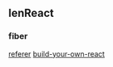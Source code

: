 ## lenReact

### fiber

[referer](https://segmentfault.com/a/1190000022995622)
[](https://github.com/dennis-jiang/Front-End-Knowledges)
[build-your-own-react](https://pomb.us/build-your-own-react/)
